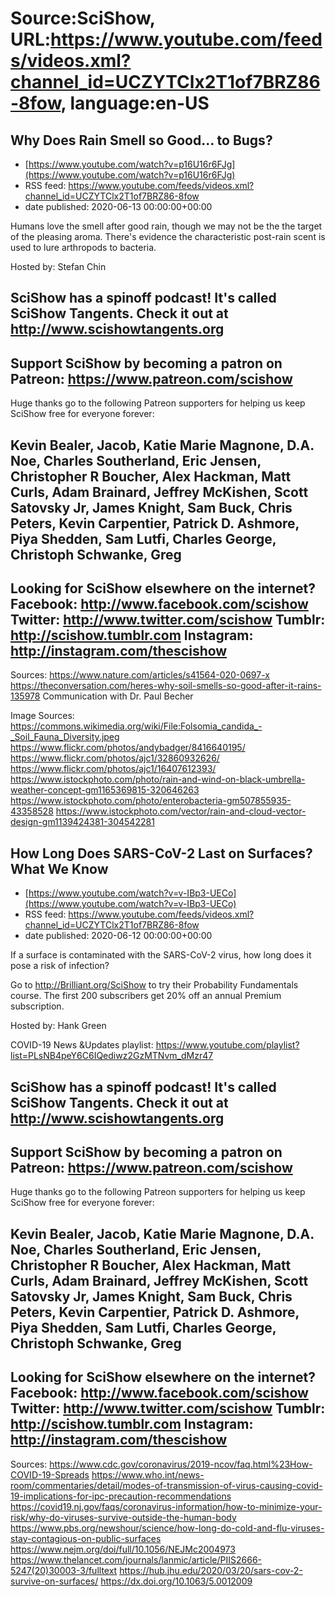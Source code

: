 # Source:SciShow, URL:https://www.youtube.com/feeds/videos.xml?channel_id=UCZYTClx2T1of7BRZ86-8fow, language:en-US

## Why Does Rain Smell so Good... to Bugs?
 - [https://www.youtube.com/watch?v=p16U16r6FJg](https://www.youtube.com/watch?v=p16U16r6FJg)
 - RSS feed: https://www.youtube.com/feeds/videos.xml?channel_id=UCZYTClx2T1of7BRZ86-8fow
 - date published: 2020-06-13 00:00:00+00:00

Humans love the smell after good rain, though we may not be the the target of the pleasing aroma. There's evidence the characteristic post-rain scent is used to lure arthropods to bacteria.

Hosted by: Stefan Chin

SciShow has a spinoff podcast! It's called SciShow Tangents. Check it out at http://www.scishowtangents.org
----------
Support SciShow by becoming a patron on Patreon: https://www.patreon.com/scishow
----------
Huge thanks go to the following Patreon supporters for helping us keep SciShow free for everyone forever:

Kevin Bealer, Jacob, Katie Marie Magnone, D.A. Noe, Charles Southerland, Eric Jensen, Christopher R Boucher, Alex Hackman, Matt Curls, Adam Brainard, Jeffrey McKishen, Scott Satovsky Jr, James Knight, Sam Buck, Chris Peters, Kevin Carpentier, Patrick D. Ashmore, Piya Shedden, Sam Lutfi, Charles George, Christoph Schwanke, Greg
----------
Looking for SciShow elsewhere on the internet?
Facebook: http://www.facebook.com/scishow
Twitter: http://www.twitter.com/scishow
Tumblr: http://scishow.tumblr.com
Instagram: http://instagram.com/thescishow
----------
Sources:
https://www.nature.com/articles/s41564-020-0697-x
https://theconversation.com/heres-why-soil-smells-so-good-after-it-rains-135978
Communication with Dr. Paul Becher

Image Sources:
https://commons.wikimedia.org/wiki/File:Folsomia_candida_-_Soil_Fauna_Diversity.jpeg
https://www.flickr.com/photos/andybadger/8416640195/
https://www.flickr.com/photos/ajc1/32860932626/
https://www.flickr.com/photos/ajc1/16407612393/
https://www.istockphoto.com/photo/rain-and-wind-on-black-umbrella-weather-concept-gm1165369815-320646263
https://www.istockphoto.com/photo/enterobacteria-gm507855935-43358528
https://www.istockphoto.com/vector/rain-and-cloud-vector-design-gm1139424381-304542281

## How Long Does SARS-CoV-2 Last on Surfaces? What We Know
 - [https://www.youtube.com/watch?v=v-IBp3-UECo](https://www.youtube.com/watch?v=v-IBp3-UECo)
 - RSS feed: https://www.youtube.com/feeds/videos.xml?channel_id=UCZYTClx2T1of7BRZ86-8fow
 - date published: 2020-06-12 00:00:00+00:00

If a surface is contaminated with the SARS-CoV-2 virus, how long does it pose a risk of infection?

Go to http://Brilliant.org/SciShow to try their Probability Fundamentals course. The first 200 subscribers get 20% off an annual Premium subscription.

Hosted by: Hank Green

COVID-19 News &Updates playlist: https://www.youtube.com/playlist?list=PLsNB4peY6C6IQediwz2GzMTNvm_dMzr47

SciShow has a spinoff podcast! It's called SciShow Tangents. Check it out at http://www.scishowtangents.org
----------
Support SciShow by becoming a patron on Patreon: https://www.patreon.com/scishow
----------
Huge thanks go to the following Patreon supporters for helping us keep SciShow free for everyone forever:

Kevin Bealer, Jacob, Katie Marie Magnone, D.A. Noe, Charles Southerland, Eric Jensen, Christopher R Boucher, Alex Hackman, Matt Curls, Adam Brainard, Jeffrey McKishen, Scott Satovsky Jr, James Knight, Sam Buck, Chris Peters, Kevin Carpentier, Patrick D. Ashmore, Piya Shedden, Sam Lutfi, Charles George, Christoph Schwanke, Greg
----------
Looking for SciShow elsewhere on the internet?
Facebook: http://www.facebook.com/scishow
Twitter: http://www.twitter.com/scishow
Tumblr: http://scishow.tumblr.com
Instagram: http://instagram.com/thescishow
----------
Sources:
https://www.cdc.gov/coronavirus/2019-ncov/faq.html%23How-COVID-19-Spreads 
https://www.who.int/news-room/commentaries/detail/modes-of-transmission-of-virus-causing-covid-19-implications-for-ipc-precaution-recommendations 
https://covid19.nj.gov/faqs/coronavirus-information/how-to-minimize-your-risk/why-do-viruses-survive-outside-the-human-body 
https://www.pbs.org/newshour/science/how-long-do-cold-and-flu-viruses-stay-contagious-on-public-surfaces 
https://www.nejm.org/doi/full/10.1056/NEJMc2004973 
https://www.thelancet.com/journals/lanmic/article/PIIS2666-5247(20)30003-3/fulltext 
https://hub.jhu.edu/2020/03/20/sars-cov-2-survive-on-surfaces/
https://dx.doi.org/10.1063/5.0012009

